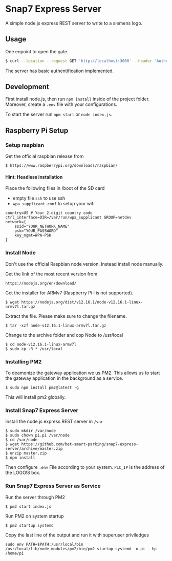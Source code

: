 # Snap7 Express Server

A simple node.js express REST server to write to a siemens logo.

## Usage

One enpoint to open the gate.

```bash
$ curl --location --request GET 'http://localhost:3000' --header 'Authorization: Basic YWRtaW46c3VwZXJib2Nr'
```

The server has basic authentification implemented.

## Development

First install node.js, then run `npm install` inside of the project folder.
Moreover, create a `.env` file with your configurations. 

To start the server run `npm start` or `node index.js`.

## Raspberry Pi Setup

### Setup raspbian

Get the official raspbian release from 

```
$ https://www.raspberrypi.org/downloads/raspbian/
```

#### Hint: Headless installation

Place the following files in /boot of the SD card 

* empty file ```ssh``` to use ssh
* ```wpa_supplicant.conf``` to setup your wifi
```
country=US # Your 2-digit country code
ctrl_interface=DIR=/var/run/wpa_supplicant GROUP=netdev
network={
    ssid="YOUR_NETWORK_NAME"
    psk="YOUR_PASSWORD"
    key_mgmt=WPA-PSK
}
```


### Install Node

Don't use the official Raspbian node version. Instead install node manually. 

Get the link of the most recent version from 
```
https://nodejs.org/en/download/
```

Get the installer for ARMv7 (Raspberry Pi I is not supported).
```
$ wget https://nodejs.org/dist/v12.16.1/node-v12.16.1-linux-armv7l.tar.gz
```

Extract the file. Please make sure to change the filename.
```
$ tar -xzf node-v12.16.1-linux-armv7l.tar.gz
```

Change to the archive folder and cop Node to /usr/local
```
$ cd node-v12.16.1-linux-armv7l
$ sudo cp -R * /usr/local
```

### Installing PM2

To deamonize the gateway application we us PM2. This allows us to start the gateway application in the background as a service.

```
$ sudo npm install pm2@latest -g
```
This will install pm2 globally.

### Install Snap7 Express Server

Install the node.js express REST server in ```/var```

```
$ sudo mkdir /var/node
$ sudo chown pi.pi /var/node
$ cd /var/node
$ wget https://github.com/bet-smart-parking/snap7-express-server/archive/master.zip
$ unzip master.zip
$ npm install
```

Then configure ```.env``` File according to your system. ```PLC_IP``` is the address of the LOGO!8 box. 

### Run Snap7 Express Server as Service

Run the server through PM2
```
$ pm2 start index.js
```

Run PM2 on system startup
```
$ pm2 startup systemd
```
Copy the last line of the output and run it with superuser priviledges
```
sudo env PATH=$PATH:/usr/local/bin /usr/local/lib/node_modules/pm2/bin/pm2 startup systemd -u pi --hp /home/pi
```
